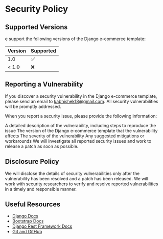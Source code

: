 # Security Policy

## Supported Versions

e support the following versions of the Django e-commerce template:

| Version | Supported          |
|---------| ------------------ |
| 1.0     | :white_check_mark: |
| < 1.0   | :x:                |

## Reporting a Vulnerability

If you discover a security vulnerability in the Django e-commerce template, please send an email to kabhishek18@gmail.com. All security vulnerabilities will be promptly addressed.

When you report a security issue, please provide the following information:

A detailed description of the vulnerability, including steps to reproduce the issue
The version of the Django e-commerce template that the vulnerability affects
The severity of the vulnerability
Any suggested mitigations or workarounds
We will investigate all reported security issues and work to release a patch as soon as possible.

## Disclosure Policy

We will disclose the details of security vulnerabilities only after the vulnerability has been resolved and a patch has been released. We will work with security researchers to verify and resolve reported vulnerabilities in a timely and responsible manner.

## Useful Resources

- [Django Docs](https://docs.djangoproject.com/en/3.0/)
- [Bootstrap Docs](https://getbootstrap.com/docs/4.5/getting-started/introduction/)
- [Django Rest Framework Docs](https://www.django-rest-framework.org/)
- [Git and GitHub](https://www.digitalocean.com/community/tutorials/how-to-use-git-a-reference-guide)
